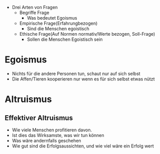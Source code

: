 - Drei Arten von Fragen
	- Begriffe Frage
		- Was bedeutet Egoismus
	- Empirische Frage(Erfahrungbezogen)
		- Sind die Menschen egoistisch
	- Ethische Frage(Auf Normen normativ/Werte bezogen, Soll-Frage)
		- Sollen die Menschen Egoistisch sein


# Egoismus
- Nichts für die andere Personen tun, schaut nur auf sich selbst
- Die Affen/Tieren kooperieren nur wenn es für sich selbst etwas nützt

# Altruismus

## Effektiver Altruismus
- Wie viele Menschen profitieren davon.
- Ist dies das Wirksamste, was wir tun können
- Was wäre andernfalls geschehen
- Wie gut sind die Erfolgsaussichten, und wie viel wäre ein Erfolg wert